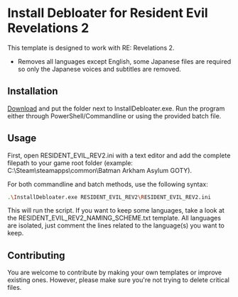# Install Debloater for Resident Evil Revelations 2

This template is designed to work with RE: Revelations 2.
- Removes all languages except English, some Japanese files are required so only the Japanese voices and subtitles are removed.

## Installation

[Download](https://github.com/neatodev/InstallDebloater/blob/main/templates/RESIDENT_EVIL_REV2/RESIDENT_EVIL_REV2.zip) and put the folder next to InstallDebloater.exe. Run the program either through PowerShell/Commandline or using the provided batch file.

## Usage

First, open RESIDENT_EVIL_REV2.ini with a text editor and add the complete filepath to your game root folder (example: C:\Steam\steamapps\common\Batman Arkham Asylum GOTY).

For both commandline and batch methods, use the following syntax:

```bash
.\InstallDebloater.exe RESIDENT_EVIL_REV2\RESIDENT_EVIL_REV2.ini
```
This will run the script.
If you want to keep some languages, take a look at the RESIDENT_EVIL_REV2_NAMING_SCHEME.txt template. All languages are isolated, just comment the lines related to the language(s) you want to keep. 

## Contributing
You are welcome to contribute by making your own templates or improve existing ones. However, please make sure you're not trying to delete critical files. 